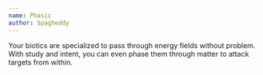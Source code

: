 ```yaml
---
name: Phasic
author: Spagheddy
---
```

Your biotics are specialized to pass through energy fields without problem. With study and intent, you can even
phase them through matter to attack targets from within.
